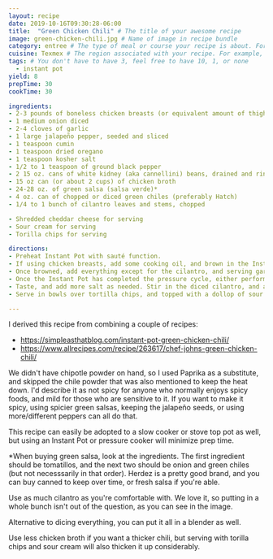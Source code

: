 ```yaml
---
layout: recipe
date: 2019-10-16T09:30:28-06:00  
title:  "Green Chicken Chili" # The title of your awesome recipe
image: green-chicken-chili.jpg # Name of image in recipe bundle
category: entree # The type of meal or course your recipe is about. For example: "dinner", "entree", or "dessert".
cuisine: Texmex # The region associated with your recipe. For example, "French", Mediterranean", or "American".
tags: # You don't have to have 3, feel free to have 10, 1, or none
  - instant pot
yield: 8
prepTime: 30
cookTime: 30

ingredients:
- 2-3 pounds of boneless chicken breasts (or equivalent amount of thighs)
- 1 medium onion diced
- 2-4 cloves of garlic
- 1 large jalapeño pepper, seeded and sliced
- 1 teaspoon cumin
- 1 teaspoon dried oregano
- 1 teaspoon kosher salt
- 1/2 to 1 teaspoon of ground black pepper
- 2 15 oz. cans of white kidney (aka cannellini) beans, drained and rinsed.
- 15 oz can (or about 2 cups) of chicken broth
- 24-28 oz. of green salsa (salsa verde)*
- 4 oz. can of chopped or diced green chiles (preferably Hatch)
- 1/4 to 1 bunch of cilantro leaves and stems, chopped

- Shredded cheddar cheese for serving
- Sour cream for serving
- Torilla chips for serving

directions:
- Preheat Instant Pot with sauté function.
- If using chicken breasts, add some cooking oil, and brown in the Instant Pot. If using thighs, they'll have enough fat and oil shoudn't be needed.
- Once browned, add everything except for the cilantro, and serving garnishes to the Instant Pot. Set to the Poultry setting, or 15 minutes on high pressure. More time may be needed if your breasts are completely frozen. 15 minutes was enough time for two partially defrosted breasts for us.
- Once the Instant Pot has completed the pressure cycle, either perform a quick release, or allow for a natural release.
- Taste, and add more salt as needed. Stir in the diced cilantro, and allow to keep warm for 5-10 minutes. 
- Serve in bowls over tortilla chips, and topped with a dollop of sour cream and cheddar cheese, as desired.

---
```


I derived this recipe from combining a couple of recipes:

* https://simpleasthatblog.com/instant-pot-green-chicken-chili/
* https://www.allrecipes.com/recipe/263617/chef-johns-green-chicken-chili/

We didn't have chipotle powder on hand, so I used Paprika as a substitute, and skipped the chile powder that was also mentioned to keep the heat down. I'd describe it as not spicy for anyone who normally enjoys spicy foods, and mild for those who are sensitive to it. If you want to make it spicy, using spicier green salsas, keeping the jalapeño seeds, or using more/different peppers can all do that. 

This recipe can easily be adopted to a slow cooker or stove top pot as well, but using an Instant Pot or pressure cooker will minimize prep time.

\*When buying green salsa, look at the ingredients. The first ingredient should be tomatillos, and the next two should be onion and green chiles (but not necesssarily in that order). Herdez is a pretty good brand, and you can buy canned to keep over time, or fresh salsa if you're able.

Use as much cilantro as you're comfortable with. We love it, so putting in a whole bunch isn't out of the question, as you can see in the image.

Alternative to dicing everything, you can put it all in a blender as well. 

Use less chicken broth if you want a thicker chili, but serving with torilla chips and sour cream will also thicken it up considerably.
